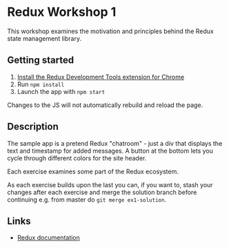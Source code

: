# Redux Workshop 1

This workshop examines the motivation and principles behind the Redux state management library.

## Getting started

1. [Install the Redux Development Tools extension for Chrome](https://chrome.google.com/webstore/detail/redux-devtools/lmhkpmbekcpmknklioeibfkpmmfibljd)
2. Run `npm install`
3. Launch the app with `npm start`

Changes to the JS will not automatically rebuild and reload the page.

## Description

The sample app is a pretend Redux "chatroom" - just a div that displays the text and timestamp for added messages. A button at the bottom lets you
cycle through different colors for the site header.

Each exercise examines some part of the Redux ecosystem.

As each exercise builds upon the last you can, if you want to, stash your changes after each exercise and merge the solution branch before continuing e.g. from master
do `git merge ex1-solution`.

## Links

- [Redux documentation](http://redux.js.org/docs)
